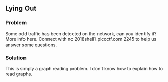 ## Lying Out

### Problem
Some odd traffic has been detected on the network, can you identify it? More info here. Connect with nc 2018shell1.picoctf.com 2245 to help us answer some questions.

### Solution
This is simply a graph reading problem. I don't know how to explain how to read graphs.
